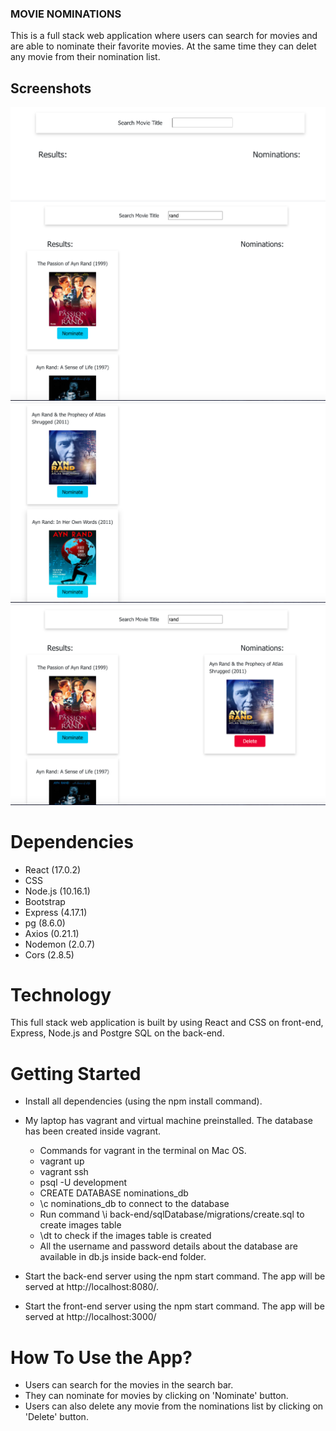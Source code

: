 ### MOVIE NOMINATIONS

This is a full stack web application where users can search for movies and are able to nominate their favorite movies. At the same time they can delet any movie from their nomination list.

## Screenshots

!["Screenshot of home page"](https://github.com/tasneemh/movie-nominations/blob/master/screenshots/home.png?raw=true)
!["Screenshot of searches1"](https://github.com/tasneemh/movie-nominations/blob/master/screenshots/searches.png?raw=true)
!["Screenshot of searches2"](https://github.com/tasneemh/movie-nominations/blob/master/screenshots/searches2.png?raw=true)
!["Screenshot of nominate"](https://github.com/tasneemh/movie-nominations/blob/master/screenshots/nominate.png?raw=true)

# Dependencies

- React (17.0.2)
- CSS
- Node.js (10.16.1)
- Bootstrap
- Express (4.17.1)
- pg (8.6.0)
- Axios (0.21.1)
- Nodemon (2.0.7)
- Cors (2.8.5)

# Technology

This full stack web application is built by using React and CSS on front-end, Express, Node.js and Postgre SQL on the back-end.

# Getting Started

- Install all dependencies (using the npm install command).
- My laptop has vagrant and virtual machine preinstalled. The database has been created inside vagrant.

  - Commands for vagrant in the terminal on Mac OS.
  - vagrant up
  - vagrant ssh
  - psql -U development
  - CREATE DATABASE nominations_db
  - \c nominations_db to connect to the database
  - Run command \i back-end/sqlDatabase/migrations/create.sql to create images table
  - \dt to check if the images table is created
  - All the username and password details about the database are available in db.js inside back-end folder.

- Start the back-end server using the npm start command. The app will be served at http://localhost:8080/.
- Start the front-end server using the npm start command. The app will be served at http://localhost:3000/

# How To Use the App?

- Users can search for the movies in the search bar.
- They can nominate for movies by clicking on 'Nominate' button.
- Users can also delete any movie from the nominations list by clicking on 'Delete' button.
